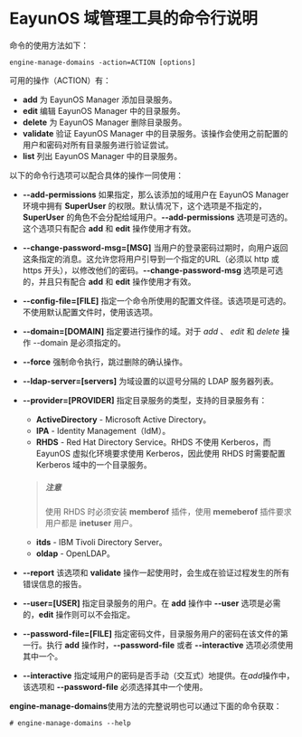 # EayunOS 域管理工具的命令行说明

命令的使用方法如下：

```
engine-manage-domains -action=ACTION [options]
```

可用的操作（ACTION）有：

* **add**
  为 EayunOS Manager 添加目录服务。
* **edit**
  编辑 EayunOS Manager 中的目录服务。
* **delete**
  为 EayunOS Manager 删除目录服务。
* **validate**
  验证 EayunOS Manager 中的目录服务。该操作会使用之前配置的用户和密码对所有目录服务进行验证尝试。
* **list**
  列出 EayunOS Manager 中的目录服务。

以下的命令行选项可以配合具体的操作一同使用：

* **--add-permissions**
  如果指定，那么该添加的域用户在 EayunOS Manager 环境中拥有 **SuperUser** 的权限。默认情况下，这个选项是不指定的，**SuperUser** 的角色不会分配给域用户。**--add-permissions** 选项是可选的。这个选项只有配合 **add** 和 **edit** 操作使用才有效。
* **--change-password-msg=[MSG]**
  当用户的登录密码过期时，向用户返回这条指定的消息。这允许您将用户引导到一个指定的URL（必须以 http 或 https 开头），以修改他们的密码。**--change-password-msg** 选项是可选的，并且只有配合 **add** 和 **edit** 操作使用才有效。
* **--config-file=[FILE]**
  指定一个命令所使用的配置文件径。该选项是可选的。不使用默认配置文件时，使用该选项。
* **--domain=[DOMAIN]**
  指定要进行操作的域。对于 *add* 、 *edit* 和 *delete* 操作 --domain 是必须指定的。
* **--force**
  强制命令执行，跳过删除的确认操作。
* **--ldap-server=[servers]**
  为域设置的以逗号分隔的 LDAP 服务器列表。
* **--provider=[PROVIDER]**
  指定目录服务的类型，支持的目录服务有：

    * **ActiveDirectory** - Microsoft Active Directory。
    * **IPA** - Identity Management（IdM）。
    * **RHDS** - Red Hat Directory Service。RHDS 不使用 Kerberos，而 EayunOS 虚拟化环境要求使用 Kerberos，因此使用 RHDS 时需要配置 Kerberos 域中的一个目录服务。

    > ##### 注意
    > 使用 RHDS 时必须安装 **memberof** 插件，使用 **memeberof** 插件要求用户都是 **inetuser** 用户。

    * **itds** - IBM Tivoli Directory Server。
    * **oldap** - OpenLDAP。

* **--report**
  该选项和 **validate** 操作一起使用时，会生成在验证过程发生的所有错误信息的报告。
* **--user=[USER]**
  指定目录服务的用户。在 **add** 操作中 **--user** 选项是必需的，**edit** 操作则可以不会指定。
* **--password-file=[FILE]**
  指定密码文件，目录服务用户的密码在该文件的第一行。执行 **add** 操作时，**--password-file** 或者 **--interactive** 选项必须使用其中一个。
* **--interactive**
  指定域用户的密码是否手动（交互式）地提供。在*add*操作中，该选项和 **--password-file** 必须选择其中一个使用。

**engine-manage-domains**使用方法的完整说明也可以通过下面的命令获取：

```
# engine-manage-domains --help
```
